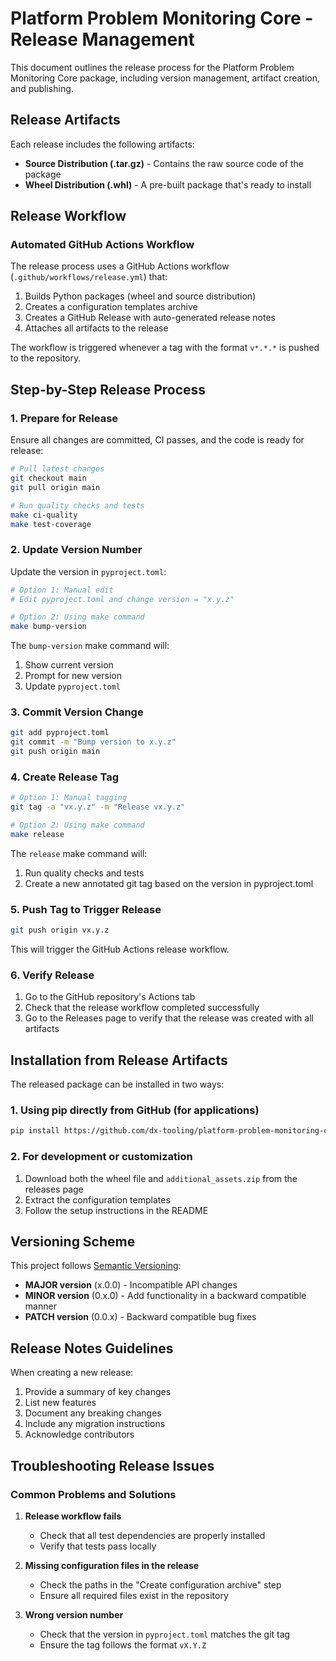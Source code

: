 # Platform Problem Monitoring Core - Release Management

This document outlines the release process for the Platform Problem Monitoring Core package, including version management, artifact creation, and publishing.

## Release Artifacts

Each release includes the following artifacts:

- **Source Distribution (.tar.gz)** - Contains the raw source code of the package
- **Wheel Distribution (.whl)** - A pre-built package that's ready to install

## Release Workflow

### Automated GitHub Actions Workflow

The release process uses a GitHub Actions workflow (`.github/workflows/release.yml`) that:

1. Builds Python packages (wheel and source distribution)
2. Creates a configuration templates archive
3. Creates a GitHub Release with auto-generated release notes
4. Attaches all artifacts to the release

The workflow is triggered whenever a tag with the format `v*.*.*` is pushed to the repository.

## Step-by-Step Release Process

### 1. Prepare for Release

Ensure all changes are committed, CI passes, and the code is ready for release:

```bash
# Pull latest changes
git checkout main
git pull origin main

# Run quality checks and tests
make ci-quality
make test-coverage
```

### 2. Update Version Number

Update the version in `pyproject.toml`:

```bash
# Option 1: Manual edit
# Edit pyproject.toml and change version = "x.y.z"

# Option 2: Using make command
make bump-version
```

The `bump-version` make command will:
1. Show current version
2. Prompt for new version
3. Update `pyproject.toml`

### 3. Commit Version Change

```bash
git add pyproject.toml
git commit -m "Bump version to x.y.z"
git push origin main
```

### 4. Create Release Tag

```bash
# Option 1: Manual tagging
git tag -a "vx.y.z" -m "Release vx.y.z"

# Option 2: Using make command
make release
```

The `release` make command will:
1. Run quality checks and tests
2. Create a new annotated git tag based on the version in pyproject.toml

### 5. Push Tag to Trigger Release

```bash
git push origin vx.y.z
```

This will trigger the GitHub Actions release workflow.

### 6. Verify Release

1. Go to the GitHub repository's Actions tab
2. Check that the release workflow completed successfully
3. Go to the Releases page to verify that the release was created with all artifacts

## Installation from Release Artifacts

The released package can be installed in two ways:

### 1. Using pip directly from GitHub (for applications)

```bash
pip install https://github.com/dx-tooling/platform-problem-monitoring-core/releases/download/vX.Y.Z/platform_problem_monitoring_core-X.Y.Z-py3-none-any.whl
```

### 2. For development or customization

1. Download both the wheel file and `additional_assets.zip` from the releases page
2. Extract the configuration templates
3. Follow the setup instructions in the README

## Versioning Scheme

This project follows [Semantic Versioning](https://semver.org/):

* **MAJOR version** (x.0.0) - Incompatible API changes
* **MINOR version** (0.x.0) - Add functionality in a backward compatible manner
* **PATCH version** (0.0.x) - Backward compatible bug fixes

## Release Notes Guidelines

When creating a new release:

1. Provide a summary of key changes
2. List new features
3. Document any breaking changes
4. Include any migration instructions
5. Acknowledge contributors

## Troubleshooting Release Issues

### Common Problems and Solutions

1. **Release workflow fails**
   - Check that all test dependencies are properly installed
   - Verify that tests pass locally

2. **Missing configuration files in the release**
   - Check the paths in the "Create configuration archive" step
   - Ensure all required files exist in the repository

3. **Wrong version number**
   - Check that the version in `pyproject.toml` matches the git tag
   - Ensure the tag follows the format `vX.Y.Z`
